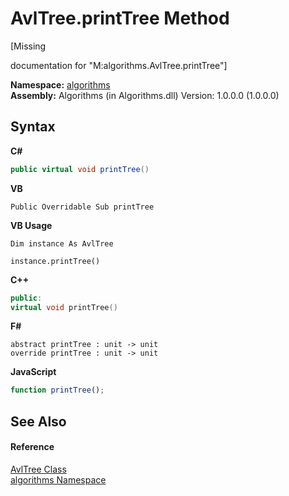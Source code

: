 # AvlTree.printTree Method 
 

\[Missing <summary> documentation for "M:algorithms.AvlTree.printTree"\]

**Namespace:**&nbsp;<a href="82f88b43-fdc9-bc99-9558-75fce96d448f">algorithms</a><br />**Assembly:**&nbsp;Algorithms (in Algorithms.dll) Version: 1.0.0.0 (1.0.0.0)

## Syntax

**C#**<br />
``` C#
public virtual void printTree()
```

**VB**<br />
``` VB
Public Overridable Sub printTree
```

**VB Usage**<br />
``` VB Usage
Dim instance As AvlTree

instance.printTree()
```

**C++**<br />
``` C++
public:
virtual void printTree()
```

**F#**<br />
``` F#
abstract printTree : unit -> unit 
override printTree : unit -> unit 
```

**JavaScript**<br />
``` JavaScript
function printTree();
```


## See Also


#### Reference
<a href="8dcf149a-d86d-5175-6253-cbd5984fd9db">AvlTree Class</a><br /><a href="82f88b43-fdc9-bc99-9558-75fce96d448f">algorithms Namespace</a><br />